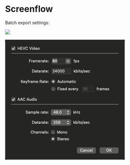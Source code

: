 # Screenflow

Batch export settings:

![](./WistiaBatchExportSettings.png)

![](./4K-BatchExportSettings.png)
